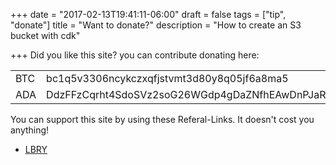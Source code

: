 +++
date = "2017-02-13T19:41:11-06:00"
draft = false
tags = ["tip", "donate"]
title = "Want to donate?"
description = "How to create an S3 bucket with cdk"

+++
Did you like this site? you can contribute donating here:


| | |
| ----|:-------------|
| BTC | bc1q5v3306ncykczxqfjstvmt3d80y8q05jf6a8ma5 |
| ADA | DdzFFzCqrht4SdoSVz2soG26WGdp4gDaZNfhEAwDnPJaRFDk396CWthtmPTeFquKJAe1fSZ1j2vPkDqEpyLdG4MGXSUeqMVBVbhMYJgJ |


You can support this site by using these Referal-Links.  It doesn't cost you anything!

* <a href="https://lbry.tv/$/invite/@hgmiguel" target="_blank">LBRY</a> 
